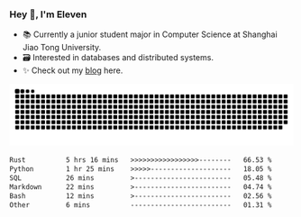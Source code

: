 ### Hey 👋, I'm Eleven

- 📚 Currently a junior student major in Computer Science at Shanghai Jiao Tong University.
- 🗃️ Interested in databases and distributed systems.
- ✨ Check out my [blog](https://blog.eleven.wiki) here.

![github contribution grid snake animation](https://raw.githubusercontent.com/El-even-11/El-even-11/output/github-contribution-grid-snake.svg)

<!--START_SECTION:waka-->

```text
Rust          5 hrs 16 mins   >>>>>>>>>>>>>>>>>--------   66.53 %
Python        1 hr 25 mins    >>>>>--------------------   18.05 %
SQL           26 mins         >------------------------   05.48 %
Markdown      22 mins         >------------------------   04.74 %
Bash          12 mins         >------------------------   02.56 %
Other         6 mins          -------------------------   01.31 %
```

<!--END_SECTION:waka-->
